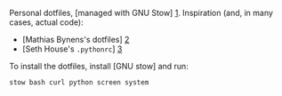 Personal dotfiles, [managed with GNU Stow] [1]. Inspiration (and, in many
cases, actual code):

* [Mathias Bynens's dotfiles] [2]
* [Seth House's `.pythonrc`] [3]

To install the dotfiles, install [GNU stow] and run:

`stow bash curl python screen system`


[1]: http://brandon.invergo.net/news/2012-05-26-using-gnu-stow-to-manage-your-dotfiles.html
[2]: https://github.com/mathiasbynens/dotfiles
[3]: https://github.com/whiteinge/dotfiles/blob/master/.pythonrc.py
[4]: https://www.gnu.org/software/stow/
